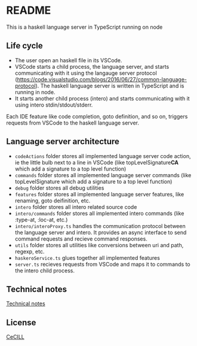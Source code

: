 # README

This is a haskell language server in TypeScript running on node

## Life cycle

- The user open an haskell file in its VSCode.
- VSCode starts a child process, the language server, and starts communicating with it using the langauge server protocol (https://code.visualstudio.com/blogs/2016/06/27/common-language-protocol).
The haskell language server is written in TypeScript and is running in node.
- It starts another child process (intero) and starts communicating with it using intero stdin/stdout/stderr.

Each IDE feature like code completion, goto definition, and so on, triggers requests from VSCode to the haskell language server.

## Language server architecture

- `codeActions` folder stores all implemented language server code action, ie the little bulb next to a line in VSCode (like topLevelSignature**CA** which add a signature to a top level function)
- `commands` folder stores all implemented language server commands (like topLevelSignature which add a signature to a top level function)
- `debug` folder stores all debug utilities
- `features` folder stores all implemented language server features, like renaming, goto deifinition, etc.
- `intero` folder stores all intero related source code
- `intero/commands` folder stores all implemented intero commands (like :type-at, :loc-at, etc.)
- `intero/interoProxy.ts` handles the communication protocol between the language server and intero. It provides an async interface to send command requests and recieve command responses.
- `utils` folder stores all utilities like conversions between uri and path, regexp, etc.
- `haskeroService.ts` glues together all implemented features
- `server.ts` recieves requests from VSCode and maps it to commands to the intero child process.

## Technical notes

[Technical notes](Notes.md)

## License
[CeCILL](LICENSE)